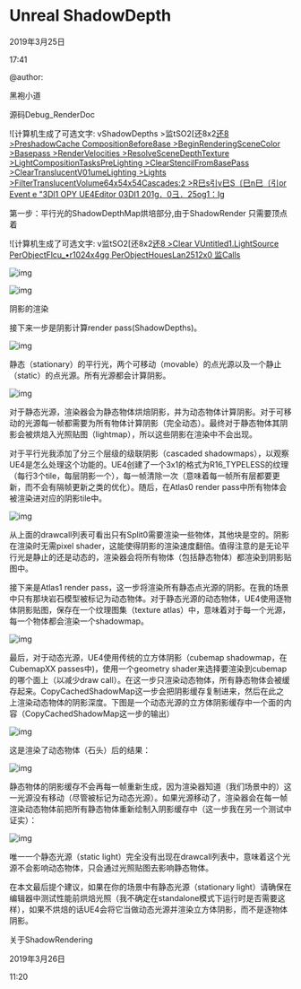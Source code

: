 ﻿# Unreal ShadowDepth

2019年3月25日

17:41

@author:

黑袍小道

 

源码Debug_RenderDoc

 

![计算机生成了可选文字: vShadowDepths >监tSO2[还8x2[还8 >PreshadowCache Composition8efore8ase >BeginRenderingSceneColor >Basepass >RenderVelocities >ResolveSceneDepthTexture >LightCompositionTasksPreLighting >ClearStencilFrom8asePass >ClearTranslucentV01umeLighting >Lights >FilterTranslucentVolume64x54x54Cascades:2 >R巳s引v巳S〔巳n巳〔引or Event e "3Dl1 OPY UE4Editor 03DI1 201g．0彐．25og1：Ig](file:///C:/Users/WUMING~1/AppData/Local/Temp/msohtmlclip1/01/clip_image063.jpg)

 

第一步：平行光的ShadowDepthMap烘培部分,由于ShadowRender 只需要顶点着

 

![计算机生成了可选文字: v监tSO2[还8x2[还8 >Clear VUntitled1.LightSource PerObjectFlcu_•r1024x4gg PerObjectHouesLan2512x0 监Calls](file:///C:/Users/WUMING~1/AppData/Local/Temp/msohtmlclip1/01/clip_image065.jpg)

 

 

![ img](ShadowMap%20Info.assets/clip_image067.jpg)

 



![img](ShadowMapInfo.assets/clip_image069.jpg)

 

 

 

阴影的渲染

接下来一步是阴影计算render pass(ShadowDepths)。



![img](ShadowMapInfo.assets/clip_image071.jpg)

静态（stationary）的平行光，两个可移动（movable）的点光源以及一个静止（static）的点光源。所有光源都会计算阴影。



![img](ShadowMapInfo.assets/clip_image072.jpg)

对于静态光源，渲染器会为静态物体烘焙阴影，并为动态物体计算阴影。对于可移动的光源每一帧都需要为所有物体计算阴影（完全动态）。最终对于静态物体其阴影会被烘焙入光照贴图（lightmap），所以这些阴影在渲染中不会出现。

对于平行光我添加了分三个层级的级联阴影（cascaded shadowmaps），以观察UE4是怎么处理这个功能的。UE4创建了一个3x1的格式为R16_TYPELESS的纹理（每行3个tile，每层阴影一个），每一帧清除一次（意味着每一帧所有层都要更新，而不会有隔帧更新之类的优化）。随后，在Atlas0 render pass中所有物体会被渲染进对应的阴影tile中。



![img](ShadowMapInfo.assets/clip_image074.jpg)

从上面的drawcall列表可看出只有Split0需要渲染一些物体，其他块是空的。阴影在渲染时无需pixel shader，这能使得阴影的渲染速度翻倍。值得注意的是无论平行光是静止的还是动态的，渲染器会将所有物体（包括静态物体）都渲染到阴影贴图中。

接下来是Atlas1 render pass，这一步将渲染所有静态点光源的阴影。在我的场景中只有那块岩石模型被标记为动态物体。对于静态光源的动态物体，UE4使用逐物体阴影贴图，保存在一个纹理图集（texture atlas）中，意味着对于每一个光源，每一个物体都会渲染一个shadowmap。



![img](ShadowMapInfo.assets/clip_image076.jpg)

最后，对于动态光源，UE4使用传统的立方体阴影（cubemap shadowmap，在CubemapXX passes中)，使用一个geometry shader来选择要渲染到cubemap的哪个面上（以减少draw call）。在这一步只渲染动态物体，所有静态物体会被缓存起来。CopyCachedShadowMap这一步会把阴影缓存复制进来，然后在此之上渲染动态物体的阴影深度。下图是一个动态光源的立方体阴影缓存中一个面的内容（CopyCachedShadowMap这一步的输出）



![img](ShadowMapInfo.assets/clip_image077.jpg)

这是渲染了动态物体（石头）后的结果：



![img](ShadowMapInfo.assets/clip_image078.jpg)

静态物体的阴影缓存不会再每一帧重新生成，因为渲染器知道（我们场景中的）这一光源没有移动（尽管被标记为动态光源）。如果光源移动了，渲染器会在每一帧渲染动态物体前把所有静态物体重新绘制入阴影缓存中（这一步我在另一个测试中证实）：



![img](ShadowMapInfo.assets/clip_image079.jpg)

唯一一个静态光源（static light）完全没有出现在drawcall列表中，意味着这个光源不会影响动态物体，只会通过光照贴图去影响静态物体。

在本文最后提个建议，如果在你的场景中有静态光源（stationary light）请确保在编辑器中测试性能前烘焙光照（我不确定在standalone模式下运行时是否需要这样），如果不烘焙的话UE4会将它当做动态光源并渲染立方体阴影，而不是逐物体阴影。

 

 

 

关于ShadowRendering

2019年3月26日

11:20
